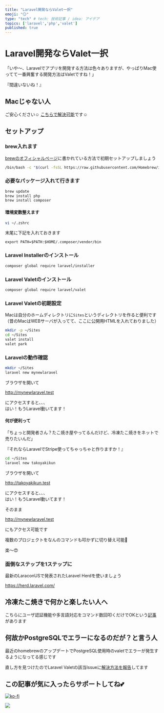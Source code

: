 ```yaml
---
title: "Laravel開発ならValet一択"
emoji: "😏"
type: "tech" # tech: 技術記事 / idea: アイデア
topics: ['laravel','php','valet']
published: true
---
```

# Laravel開発ならValet一択

「いや〜、Laravelでアプリを開発する方法は色々ありますが、やっぱりMac使ってて一番興奮する開発方法はValetですね！」

『間違いないね！』

## Macじゃない人

ご安心ください☺️
[こちらで解決可能](https://apple.com/jp)です☺️

## セットアップ

### brew入れます

[brewのオフィシャルページ](https://brew.sh/)に書かれている方法で初期セットアップしましょう

```bash
/bin/bash -c "$(curl -fsSL https://raw.githubusercontent.com/Homebrew/install/HEAD/install.sh)"
```

### 必要なパッケージ入れて行きます

```bash
brew update
brew install php
brew install composer
```

#### 環境変数整えます

```bash
vi ~/.zshrc
```

末尾に下記を入れておきます

```vim
export PATH=$PATH:$HOME/.composer/vendor/bin
```

### Laravel Installerのインストール

```bash
composer global require laravel/installer
```

### Laravel Valetのインストール

```bash
composer global require laravel/valet
```


### Laravel Valetの初期設定

Macは自分のホームディレクトリに`Sites`というディレクトリを作ると便利です（昔のMacはWEBサーバが入ってて、ここに公開用HTMLを入れておりました）

```bash
mkdir -p ~/Sites
cd ~/Sites
valet install
valet park
```

### Laravelの動作確認

```bash
mkdir ~/Sites
laravel new mynewlaravel
```

ブラウザを開いて

http://mynewlaravel.test

にアクセスすると、、、<br>
はい！もうLaravel動いてます！

#### 何が便利って

「ちょっと開発者さん？たこ焼き屋やってるんだけど、冷凍たこ焼きをネットで売りたいんだ」

『それならLaravelでStripe使ってちゃっちゃと作りますか！』

```bash
cd ~/Sites
laravel new takoyakikun
```

ブラウザを開いて

http://takoyakikun.test

にアクセスすると、、、<br>
はい！もうLaravel動いてます！

そのまま

http://mynewlaravel.test

にもアクセス可能です

複数のプロジェクトをなんのコマンドも叩かずに切り替え可能🤯

楽〜😍

### 面倒なステップを1ステップに

最新のLaraconUSで発表されたLaravel Herdを使いましょう

https://herd.laravel.com/

## 冷凍たこ焼きで何かと楽したい人へ

こちらにユーザ認証機能や多言語対応をコマンド数回叩くだけでOKという[記事](https://zenn.dev/circleback/articles/larave-three-commands)があります


## 何故かPostgreSQLでエラーになるのだが？と言う人

最近のhomebrewのアップデートでPostgreSQL使用時のvaletでエラーが発生するようになってる感じです

直し方を見つけたのでLaravel Valetの該当Issueに[解決方法を報告](https://github.com/laravel/valet/issues/1433#issuecomment-1653419658)してます

## この記事が気に入ったらサポートしてね💕

[![ko-fi](https://ko-fi.com/img/githubbutton_sm.svg)](https://ko-fi.com/X7X8O7KCU)

 [![](https://img.shields.io/static/v1?label=Sponsor&message=%E2%9D%A4&logo=GitHub&color=%23fe8e86)](https://github.com/sponsors/askdkc)
